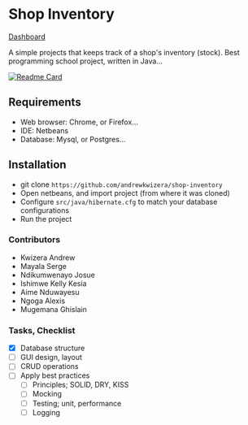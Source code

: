 # Shop Inventory

[Dashboard](Screenshot.PNG)

A simple projects that keeps track of a shop's inventory (stock). Best programming school project, written in Java...

[![Readme Card](https://github-readme-stats.vercel.app/api/pin/?username=andrewkwizera&repo=shop-inventory)](https://github.com/andrewkwizera/shop-inventory)

## Requirements

- Web browser: Chrome, or Firefox...
- IDE: Netbeans
- Database: Mysql, or Postgres...

## Installation

- git clone `https://github.com/andrewkwizera/shop-inventory`
- Open netbeans, and import project (from where it was cloned)
- Configure `src/java/hibernate.cfg` to match your database configurations
- Run the project

### Contributors

- Kwizera Andrew
- Mayala Serge
- Ndikumwenayo Josue
- Ishimwe Kelly Kesia
- Aime Nduwayesu
- Ngoga Alexis
- Mugemana Ghislain

### Tasks, Checklist

- [x] Database structure
- [ ] GUI design, layout
- [ ] CRUD operations
- [ ] Apply best practices
  - [ ] Principles; SOLID, DRY, KISS
  - [ ] Mocking
  - [ ] Testing; unit, performance
  - [ ] Logging
